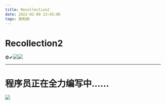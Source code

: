 ```yaml
---
title: Recollection2
date: 2022-02-09 13:43:06
tags: 我和她
---
```

# **Recollection2**
©✔![](https://img1.imgtp.com/2022/02/09/sXrSXoKM.png)![](https://img1.imgtp.com/2022/02/09/FpzTkwhT.png)
***
# 程序员正在全力编写中......
![](https://ts1.cn.mm.bing.net/th?id=OIP-C.C6LwiKJkxld-4gcQUhX9igHaGz&w=170&h=170&c=8&rs=1&qlt=90&o=6&pid=3.1&rm=2)	